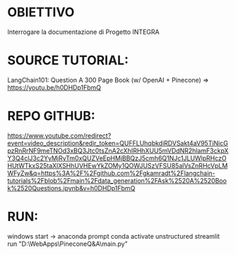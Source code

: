 # OBIETTIVO
Interrogare la documentazione di Progetto INTEGRA

# SOURCE TUTORIAL:
LangChain101: Question A 300 Page Book (w/ OpenAI + Pinecone) => https://youtu.be/h0DHDp1FbmQ

# REPO GITHUB:
https://www.youtube.com/redirect?event=video_description&redir_token=QUFFLUhqbkdiRDVSakt4aV95TjNicGpzRnRrNF9meTNOd3xBQ3Jtc0tsZnA2cXhIRHhXUU5mVDdNR2hlamF3ckpXY3Q4clJ3c2YyMjRyTm0xQUZVeEpHMjBBQzJ5cmh6Q1NJc1JLUWlpRHczOHUtWTkxS25taXlXSHhUVHEwYkZOMy1QOWJUSzVFSU85alVsZnRHcVpLMWFyZw&q=https%3A%2F%2Fgithub.com%2Fgkamradt%2Flangchain-tutorials%2Fblob%2Fmain%2Fdata_generation%2FAsk%2520A%2520Book%2520Questions.ipynb&v=h0DHDp1FbmQ

# RUN:
windows start -> anaconda prompt
conda activate unstructured
streamlit run "D:\WebApps\PineconeQ&A\main.py"